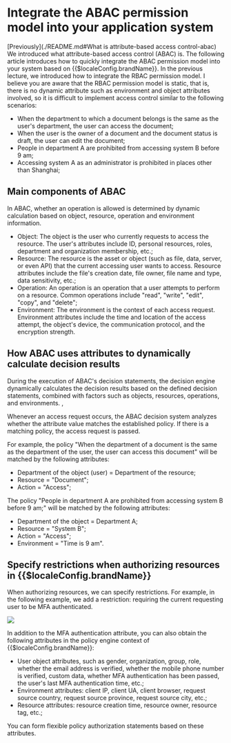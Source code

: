 # Integrate the ABAC permission model into your application system

<LastUpdated/>

[Previously](./README.md#What is attribute-based access control-abac) We introduced what attribute-based access control (ABAC) is. The following article introduces how to quickly integrate the ABAC permission model into your system based on {{$localeConfig.brandName}}. In the previous lecture, we introduced how to integrate the RBAC permission model. I believe you are aware that the RBAC permission model is static, that is, there is no dynamic attribute such as environment and object attributes involved, so it is difficult to implement access control similar to the following scenarios:

- When the department to which a document belongs is the same as the user's department, the user can access the document;
- When the user is the owner of a document and the document status is draft, the user can edit the document;
- People in department A are prohibited from accessing system B before 9 am;
- Accessing system A as an administrator is prohibited in places other than Shanghai;

## Main components of ABAC

In ABAC, whether an operation is allowed is determined by dynamic calculation based on object, resource, operation and environment information.

- Object: The object is the user who currently requests to access the resource. The user's attributes include ID, personal resources, roles, department and organization membership, etc.;
- Resource: The resource is the asset or object (such as file, data, server, or even API) that the current accessing user wants to access. Resource attributes include the file's creation date, file owner, file name and type, data sensitivity, etc.;
- Operation: An operation is an operation that a user attempts to perform on a resource. Common operations include "read", "write", "edit", "copy", and "delete";
- Environment: The environment is the context of each access request. Environment attributes include the time and location of the access attempt, the object's device, the communication protocol, and the encryption strength.

## How ABAC uses attributes to dynamically calculate decision results

During the execution of ABAC's decision statements, the decision engine dynamically calculates the decision results based on the defined decision statements, combined with factors such as objects, resources, operations, and environments. ,

Whenever an access request occurs, the ABAC decision system analyzes whether the attribute value matches the established policy. If there is a matching policy, the access request is passed.

For example, the policy "When the department of a document is the same as the department of the user, the user can access this document" will be matched by the following attributes:

- Department of the object (user) = Department of the resource;
- Resource = "Document";
- Action = "Access";

The policy "People in department A are prohibited from accessing system B before 9 am;" will be matched by the following attributes:

- Department of the object = Department A;
- Resource = "System B";
- Action = "Access";
- Environment = "Time is 9 am".

## Specify restrictions when authorizing resources in {{$localeConfig.brandName}}

When authorizing resources, we can specify restrictions. For example, in the following example, we add a restriction: requiring the current requesting user to be MFA authenticated.

![](~@imagesZhCn/guides/access-control/Xnip2021-02-25_14-18-01.png)

In addition to the MFA authentication attribute, you can also obtain the following attributes in the policy engine context of {{$localeConfig.brandName}}:

- User object attributes, such as gender, organization, group, role, whether the email address is verified, whether the mobile phone number is verified, custom data, whether MFA authentication has been passed, the user's last MFA authentication time, etc.;
- Environment attributes: client IP, client UA, client browser, request source country, request source province, request source city, etc.;
- Resource attributes: resource creation time, resource owner, resource tag, etc.;

You can form flexible policy authorization statements based on these attributes.

